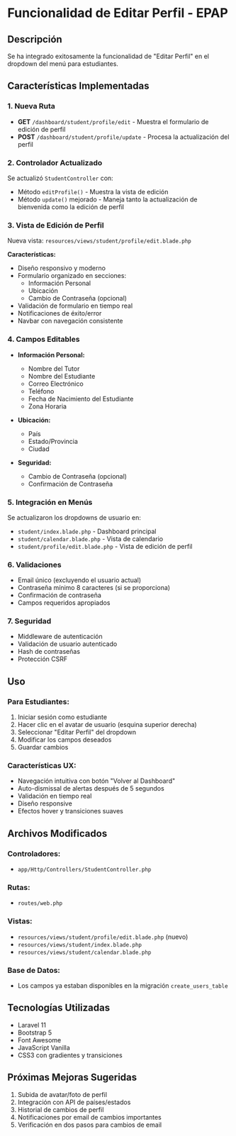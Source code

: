 # Funcionalidad de Editar Perfil - EPAP

## Descripción
Se ha integrado exitosamente la funcionalidad de "Editar Perfil" en el dropdown del menú para estudiantes.

## Características Implementadas

### 1. Nueva Ruta
- **GET** `/dashboard/student/profile/edit` - Muestra el formulario de edición de perfil
- **POST** `/dashboard/student/profile/update` - Procesa la actualización del perfil

### 2. Controlador Actualizado
Se actualizó `StudentController` con:
- Método `editProfile()` - Muestra la vista de edición
- Método `update()` mejorado - Maneja tanto la actualización de bienvenida como la edición de perfil

### 3. Vista de Edición de Perfil
Nueva vista: `resources/views/student/profile/edit.blade.php`

**Características:**
- Diseño responsivo y moderno
- Formulario organizado en secciones:
  - Información Personal
  - Ubicación
  - Cambio de Contraseña (opcional)
- Validación de formulario en tiempo real
- Notificaciones de éxito/error
- Navbar con navegación consistente

### 4. Campos Editables
- **Información Personal:**
  - Nombre del Tutor
  - Nombre del Estudiante
  - Correo Electrónico
  - Teléfono
  - Fecha de Nacimiento del Estudiante
  - Zona Horaria

- **Ubicación:**
  - País
  - Estado/Provincia
  - Ciudad

- **Seguridad:**
  - Cambio de Contraseña (opcional)
  - Confirmación de Contraseña

### 5. Integración en Menús
Se actualizaron los dropdowns de usuario en:
- `student/index.blade.php` - Dashboard principal
- `student/calendar.blade.php` - Vista de calendario
- `student/profile/edit.blade.php` - Vista de edición de perfil

### 6. Validaciones
- Email único (excluyendo el usuario actual)
- Contraseña mínimo 8 caracteres (si se proporciona)
- Confirmación de contraseña
- Campos requeridos apropiados

### 7. Seguridad
- Middleware de autenticación
- Validación de usuario autenticado
- Hash de contraseñas
- Protección CSRF

## Uso

### Para Estudiantes:
1. Iniciar sesión como estudiante
2. Hacer clic en el avatar de usuario (esquina superior derecha)
3. Seleccionar "Editar Perfil" del dropdown
4. Modificar los campos deseados
5. Guardar cambios

### Características UX:
- Navegación intuitiva con botón "Volver al Dashboard"
- Auto-dismissal de alertas después de 5 segundos
- Validación en tiempo real
- Diseño responsive
- Efectos hover y transiciones suaves

## Archivos Modificados

### Controladores:
- `app/Http/Controllers/StudentController.php`

### Rutas:
- `routes/web.php`

### Vistas:
- `resources/views/student/profile/edit.blade.php` (nuevo)
- `resources/views/student/index.blade.php`
- `resources/views/student/calendar.blade.php`

### Base de Datos:
- Los campos ya estaban disponibles en la migración `create_users_table`

## Tecnologías Utilizadas
- Laravel 11
- Bootstrap 5
- Font Awesome
- JavaScript Vanilla
- CSS3 con gradientes y transiciones

## Próximas Mejoras Sugeridas
1. Subida de avatar/foto de perfil
2. Integración con API de países/estados
3. Historial de cambios de perfil
4. Notificaciones por email de cambios importantes
5. Verificación en dos pasos para cambios de email
